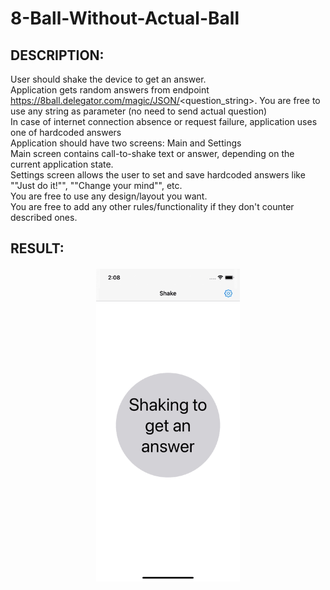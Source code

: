 # 8-Ball-Without-Actual-Ball

## DESCRIPTION:
User should shake the device to get an answer.<br />
Application gets random answers from endpoint https://8ball.delegator.com/magic/JSON/<question_string>. You are free to use any string as parameter (no need to send actual question) <br />
In case of internet connection absence or request failure, application uses one of hardcoded answers<br />
Application should have two screens: Main and Settings<br />
Main screen contains call-to-shake text or answer, depending on the current application state.<br />
Settings screen allows the user to set and save hardcoded answers  like ""Just do it!"", ""Change your mind"", etc.<br />
You are free to use any design/layout you want.<br />
You are free to add any other rules/functionality if they don't counter described ones.<br />


## RESULT:

<img src="https://raw.githubusercontent.com/VladPionerDevel/8-Ball-Without-Actual-Ball/main/8BallWithoutActualBall/screenshots/fileName.gif" height="500" style="display: block;margin: 20px auto;">

